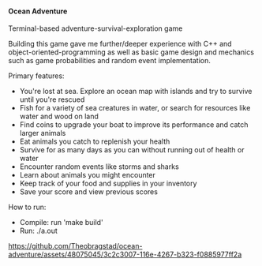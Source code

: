 #### Ocean Adventure 

Terminal-based adventure-survival-exploration game   

Building this game gave me further/deeper experience with C++ and object-oriented-programming as well as basic game design and mechanics such as game probabilities and random event implementation.

Primary features:  
- You're lost at sea. Explore an ocean map with islands and try to survive until you're rescued
- Fish for a variety of sea creatures in water, or search for resources like water and wood on land
- Find coins to upgrade your boat to improve its performance and catch larger animals
- Eat animals you catch to replenish your health
- Survive for as many days as you can without running out of health or water
- Encounter random events like storms and sharks
- Learn about animals you might encounter
- Keep track of your food and supplies in your inventory
- Save your score and view previous scores

How to run:  
- Compile: run 'make build'  
- Run: ./a.out





https://github.com/Theobragstad/ocean-adventure/assets/48075045/3c2c3007-116e-4267-b323-f0885977ff2a

